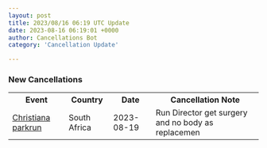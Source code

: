 ```yaml
---
layout: post
title: 2023/08/16 06:19 UTC Update
date: 2023-08-16 06:19:01 +0000
author: Cancellations Bot
category: 'Cancellation Update'

---
```


<h3>New Cancellations</h3>
<div class='hscrollable'>
<table style='width: 100%'>
    <tr>
        <th>Event</th>
        <th>Country</th>
        <th>Date</th>
        <th>Cancellation Note</th>
    </tr>
    <tr>
        <td><a href="https://www.parkrun.co.za/christiana">Christiana parkrun</a></td>
        <td>South Africa</td>
        <td>2023-08-19</td>
        <td>Run Director get surgery and no body as replacemen</td>
    </tr>
</table>
</div>
